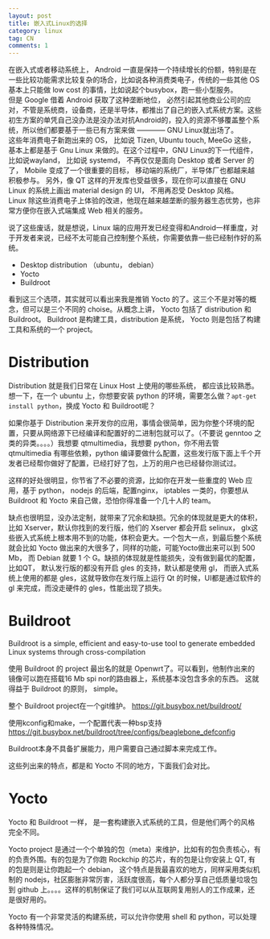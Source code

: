 ```yaml
---
layout: post
title: 嵌入式Linux的选择
category: linux
tag: CN
comments: 1
---
```



在嵌入式或者移动系统上， Android 一直是保持一个持续增长的份额，特别是在一些比较功能需求比较复杂的场合，比如说各种消费类电子，传统的一些其他 OS 基本上只能做 low cost 的事情，比如说起个busybox，跑一些小型服务。  
但是 Google 借着 Android 获取了这种垄断地位， 必然引起其他商业公司的应对，不管是系统商，设备商，还是半导体，都推出了自己的嵌入式系统方案。这些初生方案的单凭自己没办法是没办法对抗Android的，投入的资源不够覆盖整个系统，所以他们都要基于一些已有方案来做 ———— GNU Linux就出场了。  
这些年消费电子新跑出来的 OS， 比如说 Tizen, Ubuntu touch, MeeGo 这些，基本上都是基于 Gnu Linux 来做的。在这个过程中，GNU Linux的下一代组件， 比如说wayland， 比如说 systemd， 不再仅仅是面向 Desktop 或者 Server 的了， Mobile 变成了一个很重要的目标， 移动端的系统厂，半导体厂也都越来越积极参与。
另外，像 QT 这样的开发库也受益很多，现在你可以直接在 GNU Linux 的系统上画出 material design 的 UI， 不用再忍受 Desktop 风格。  
Linux 除这些消费电子上体验的改进，他现在越来越垄断的服务器生态优势，也非常方便你在嵌入式端集成 Web 相关的服务。  


说了这些废话，就是想说，Linux 端的应用开发已经变得和Android一样重度，对于开发者来说，已经不太可能自己控制整个系统，你需要依靠一些已经制作好的系统。

* Desktop distribution （ubuntu， debian）
* Yocto
* Buildroot

看到这三个选项，其实就可以看出来我是推销 Yocto 的了。这三个不是对等的概念，但可以是三个不同的 choise。从概念上讲， Yocto 包括了 distribution 和 Buildroot。 Buildroot 是构建工具，distribution 是系统， Yocto 则是包括了构建工具和系统的一个 project。


# Distribution

Distribution 就是我们日常在 Linux Host 上使用的哪些系统， 都应该比较熟悉。  
想一下，在一个 ubuntu 上，你想要安装 python 的环境，需要怎么做？`apt-get install python`，换成 Yocto 和 Buildroot呢？

如果你基于 Distribution 来开发你的应用，事情会很简单，因为你整个环境的配置，只要从网络源下已经编译和配置好的二进制包就可以了。（不要说 genntoo 之类的异类。。。。）我想要 qtmultimedia，我想要 python，你不用去管 qtmultimedia 有哪些依赖，python 编译要做什么配置，这些发行版下面上千个开发者已经帮你做好了配置，已经打好了包，上万的用户也已经替你测试过。

这样的好处很明显，你节省了不必要的资源，比如你在开发一些重度的 Web 应用，基于 python， nodejs 的后端，配置nginx， iptables 一类的，你要想从 Buildroot 和 Yocto 来自己做，恐怕你得准备一个几十人的 team。

缺点也很明显，没办法定制，就带来了冗余和缺损。冗余的体现就是更大的体积，比如 Xserver，默认你找到的发行版，他们的 Xserver 都会开启 selinux， glx这些嵌入式系统上根本用不到的功能，体积会更大。一个包大一点，到最后整个系统就会比如 Yocto 做出来的大很多了，同样的功能，可能Yocto做出来可以到 500 Mb， 而 Debian 就要 1 个 G。缺损的体现就是性能损失，没有做到最优的配置，比如QT， 默认发行版的都没有开启 gles 的支持，默认都是使用 gl， 而嵌入式系统上使用的都是 gles，这就导致你在发行版上运行 Qt 的时候，UI都是通过软件的 gl 来完成，而没走硬件的 gles，性能出现了损失。



# Buildroot

Buildroot is a simple, efficient and easy-to-use tool to generate embedded Linux systems through cross-compilation

使用 Buildroot 的 project 最出名的就是 Openwrt了。可以看到，他制作出来的镜像可以跑在搭载16 Mb spi nor的路由器上，系统基本没包含多余的东西。
这就得益于 Buildroot 的原则， simple。

整个 Buildroot project在一个git维护。
https://git.busybox.net/buildroot/

使用kconfig和make，一个配置代表一种bsp支持
https://git.busybox.net/buildroot/tree/configs/beaglebone_defconfig

Buildroot本身不具备扩展能力，用户需要自己通过脚本来完成工作。

这些列出来的特点，都是和 Yocto 不同的地方，下面我们会对比。

# Yocto

Yocto 和 Buildroot 一样， 是一套构建嵌入式系统的工具，但是他们两个的风格完全不同。

Yocto project 是通过一个个单独的包（meta）来维护，比如有的包负责核心，有的负责外围。有的包是为了你跑 Rockchip 的芯片，有的包是让你安装上 QT, 有的包是则是让你跑起一个 debian，
这个特点是我最喜欢的地方，同样采用类似机制的 nodejs，社区膨胀非常厉害，活跃度很高，每个人都分享自己低质量垃圾包到 github 上。。。。这样的机制保证了我们可以从互联网复用别人的工作成果，还是很好用的。

Yocto 有一个非常灵活的构建系统，可以允许你使用 shell 和 python，可以处理各种特殊情况。
